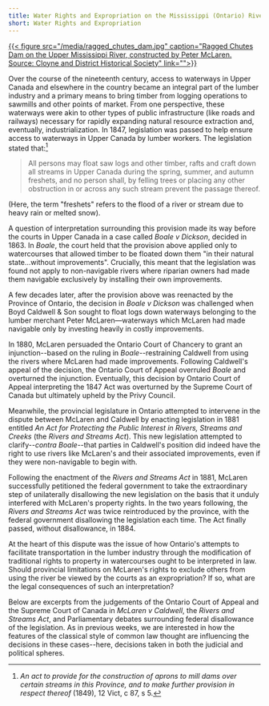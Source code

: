 ```yaml
---
title: Water Rights and Expropriation on the Mississippi (Ontario) River
short: Water Rights and Expropriation
---
```




[{{< figure src="/media/ragged_chutes_dam.jpg" caption="Ragged Chutes Dam on the Upper Mississippi River, constructed by Peter McLaren. <br/> Source: Cloyne and District Historical Society" link="">}}](https://www.flickr.com/photos/cdhs/31625861242)

Over the course of the nineteenth century, access to waterways in Upper Canada and elsewhere in the country became an integral part of the lumber industry and a primary means to bring timber from logging operations to sawmills and other points of market. From one perspective, these waterways were akin to other types of public infrastructure (like roads and railways) necessary for rapidly expanding natural resource extraction and, eventually,  industrialization. In 1847, legislation was passed to help ensure access to waterways in Upper Canada by lumber workers. The legislation stated that:[^vict1849]

> All persons may float saw logs and other timber, rafts and craft down all streams in Upper Canada during the spring, summer, and autumn freshets, and no person shall, by felling trees or placing any other obstruction in or across any such stream prevent the passage thereof.

(Here, the term "freshets" refers to the flood of a river or stream due to heavy rain or melted snow). 

A question of interpretation surrounding this provision made its way before the courts in Upper Canada in a case called *Boale v Dickson*, decided in 1863. In *Boale*, the court held that the provision above applied only to watercourses that allowed timber to be floated down them "in their natural state…without improvements". Crucially, this meant that the legislation was found not apply to non-navigable rivers where riparian owners had made them navigable exclusively by installing their own improvements.

A few decades later, after the provision above was reenacted by the Province of Ontario, the decision in *Boale v Dickson* was challenged when Boyd Caldwell & Son sought to float logs down waterways belonging to the lumber merchant Peter McLaren—waterways which McLaren had made navigable only by investing heavily in costly improvements. 

In 1880, McLaren persuaded the Ontario Court of Chancery to grant an injunction--based on the ruling in  *Boale*--restraining Caldwell from using the rivers where McLaren had made improvements. Following Caldwell's appeal of the decision, the Ontario Court of Appeal overruled *Boale* and overturned the injunction. Eventually, this decision by Ontario Court of Appeal interpreting the 1847 Act was overturned by the Supreme Court of Canada but ultimately upheld by the Privy Council.

Meanwhile, the provincial legislature in Ontario attempted to intervene in the dispute between McLaren and Caldwell by enacting legislation in 1881 entitled *An Act for Protecting the Public Interest in Rivers, Streams and Creeks* (the *Rivers and Streams Act*). This new legislation attempted to clarify--*contra Boale*--that parties in Caldwell's position did indeed have the right to use rivers like McLaren's and their associated improvements, even if they were non-navigable to begin with. 

Following the enactment of the *Rivers and Streams Act* in 1881, McLaren successfully petitioned the federal government to take the extraordinary step of unilaterally disallowing the new legislation on the basis that it unduly interfered with McLaren's property rights. In the two years following, the *Rivers and Streams Act* was twice reintroduced by the province, with the federal government disallowing the legislation each time. The Act finally passed, without disallowance, in 1884. 

At the heart of this dispute was the issue of how Ontario's attempts to facilitate transportation in the lumber industry through the modification of traditional rights to property in watercourses ought to be interpreted in law. Should provincial limitations on McLaren's rights to exclude others from using the river be viewed by the courts as an expropriation? If so, what are the legal consequences of such an interpretation?

Below are excerpts from the judgements of the Ontario Court of Appeal and the Supreme Court of Canada in *McLaren v Caldwell*, the *Rivers and Streams Act*, and Parliamentary debates surrounding federal disallowance of the legislation. As in previous weeks, we are interested in how the features of the classical style of common law thought are influencing the decisions in these cases--here, decisions taken in both the judicial and political spheres. 

[^vict1849]: *An act to provide for the construction of aprons to mill dams over certain streams in this Province, and to make further provision in respect thereof* (1849), 12 Vict, c 87, s 5.
